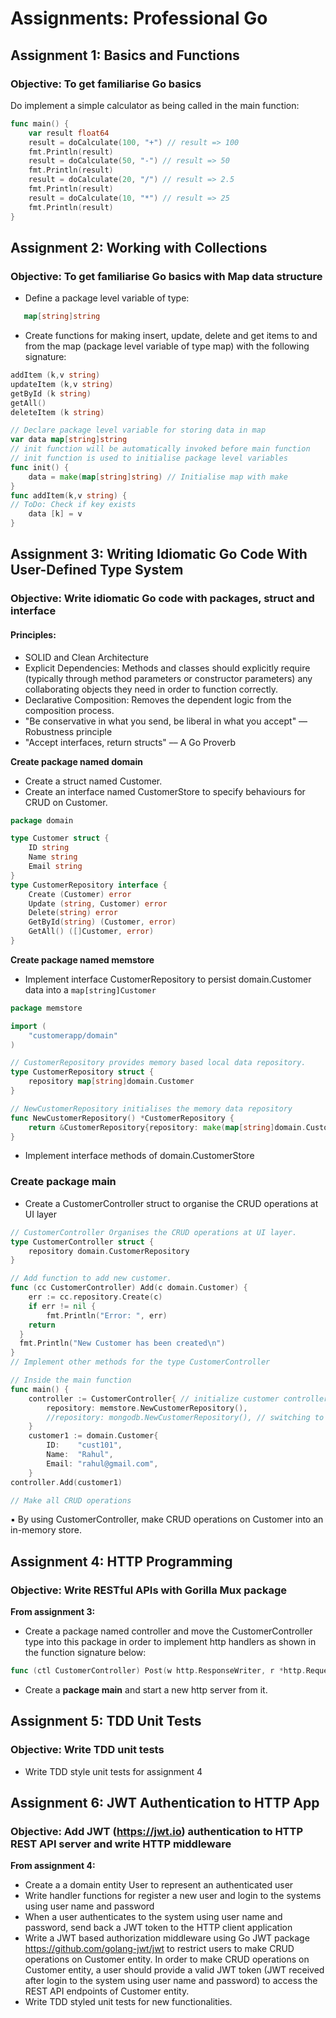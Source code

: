 # Assignments: Professional Go

## Assignment 1: Basics and Functions
### Objective: To get familiarise Go basics

Do implement a simple calculator as being called in the main function:

```go
func main() {
    var result float64
    result = doCalculate(100, "+") // result => 100
    fmt.Println(result)
    result = doCalculate(50, "-") // result => 50
    fmt.Println(result)
    result = doCalculate(20, "/") // result => 2.5
    fmt.Println(result)
    result = doCalculate(10, "*") // result => 25
    fmt.Println(result)
}
```

## Assignment 2: Working with Collections
### Objective: To get familiarise Go basics with Map data structure

* Define a package level variable of type: 
```go 
   map[string]string
   ```
* Create functions for making insert, update, delete and get items to
and from the map (package level variable of type map) with the following
signature:

```go
addItem (k,v string)
updateItem (k,v string)
getById (k string)
getAll()
deleteItem (k string)
```

```go
// Declare package level variable for storing data in map
var data map[string]string
// init function will be automatically invoked before main function
// init function is used to initialise package level variables
func init() {
    data = make(map[string]string) // Initialise map with make
}
func addItem(k,v string) {
// ToDo: Check if key exists
    data [k] = v
}
```

## Assignment 3: Writing Idiomatic Go Code With User-Defined Type System
### Objective: Write idiomatic Go code with packages, struct and interface

#### Principles:
* SOLID and Clean Architecture
* Explicit Dependencies: Methods and classes should explicitly
require (typically through method parameters or constructor
parameters) any collaborating objects they need in order to
function correctly.
* Declarative Composition: Removes the dependent logic from
the composition process.
* "Be conservative in what you send, be liberal in what you
accept" — Robustness principle
* "Accept interfaces, return structs" –– A Go Proverb

**Create package named domain**
* Create a struct named Customer. 
* Create an interface named CustomerStore to specify behaviours for CRUD on Customer.

```go
package domain 

type Customer struct {
    ID string
    Name string
    Email string
}
type CustomerRepository interface {
    Create (Customer) error
    Update (string, Customer) error
    Delete(string) error
    GetById(string) (Customer, error)
    GetAll() ([]Customer, error)
}
```

**Create package named memstore**
* Implement interface CustomerRepository to persist domain.Customer data into a ```map[string]Customer```

```go
package memstore

import (
	"customerapp/domain"
)

// CustomerRepository provides memory based local data repository.
type CustomerRepository struct {
	repository map[string]domain.Customer
}

// NewCustomerRepository initialises the memory data repository
func NewCustomerRepository() *CustomerRepository {
	return &CustomerRepository{repository: make(map[string]domain.Customer)}
}

```
* Implement interface methods of domain.CustomerStore

### Create package main

* Create a CustomerController struct to organise the CRUD operations at UI layer
```go
// CustomerController Organises the CRUD operations at UI layer.
type CustomerController struct {
    repository domain.CustomerRepository
}

// Add function to add new customer.
func (cc CustomerController) Add(c domain.Customer) {
	err := cc.repository.Create(c)
	if err != nil {
		fmt.Println("Error: ", err)
	return
  }
  fmt.Println("New Customer has been created\n")
}
// Implement other methods for the type CustomerController

// Inside the main function
func main() {
    controller := CustomerController{ // initialize customer controller
        repository: memstore.NewCustomerRepository(),
        //repository: mongodb.NewCustomerRepository(), // switching to another persistent store
    }
    customer1 := domain.Customer{
        ID:    "cust101",
        Name:  "Rahul",
        Email: "rahul@gmail.com",
    }
controller.Add(customer1)

// Make all CRUD operations	
```

▪ By using CustomerController, make CRUD operations on Customer into an in-memory store.

## Assignment 4: HTTP Programming
### Objective: Write RESTful APIs with Gorilla Mux package

**From assignment 3:**
* Create a package named controller and move the CustomerController type into this package in order to implement
http handlers as shown in the function signature below:
```go
func (ctl CustomerController) Post(w http.ResponseWriter, r *http.Request))
```
* Create a **package main** and start a new http server from it.

## Assignment 5: TDD Unit Tests
### Objective: Write TDD unit tests
* Write TDD style unit tests for assignment 4

## Assignment 6: JWT Authentication to HTTP App
### Objective: Add JWT (https://jwt.io) authentication to HTTP REST API server and write HTTP middleware

**From assignment 4:**
* Create a a domain entity User to represent an authenticated user
* Write handler functions for register a new user and login to the
systems using user name and password
* When a user authenticates to the system using user name and
password, send back a JWT token to the HTTP client application
* Write a JWT based authorization middleware using Go JWT package
https://github.com/golang-jwt/jwt to restrict users to make CRUD
operations on Customer entity. In order to make CRUD operations on
Customer entity, a user should provide a valid JWT token (JWT
received after login to the system using user name and password) to
access the REST API endpoints of Customer entity.
* Write TDD styled unit tests for new functionalities.
